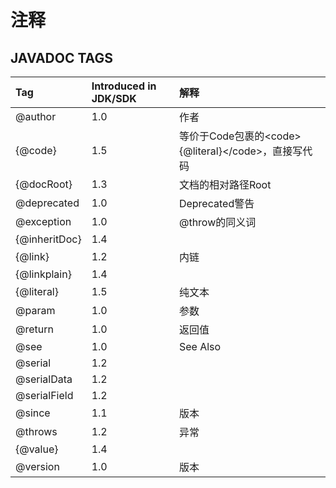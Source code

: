 # 注释

## JAVADOC TAGS

| Tag | Introduced in JDK/SDK | 解释 |
| :--- | :--- | :--- |
| @author | 1.0 | 作者 |
| {@code} | 1.5 | 等价于Code包裹的&lt;code&gt;{@literal}&lt;/code&gt;，直接写代码 |
| {@docRoot} | 1.3 | 文档的相对路径Root |
| @deprecated | 1.0 | Deprecated警告 |
| @exception | 1.0 | @throw的同义词 |
| {@inheritDoc} | 1.4 |  |
| {@link} | 1.2 | 内链 |
| {@linkplain} | 1.4 |  |
| {@literal} | 1.5 | 纯文本 |
| @param | 1.0 | 参数 |
| @return | 1.0 | 返回值 |
| @see | 1.0 | See Also |
| @serial | 1.2 |  |
| @serialData | 1.2 |  |
| @serialField | 1.2 |  |
| @since | 1.1 | 版本 |
| @throws | 1.2 | 异常 |
| {@value} | 1.4 |  |
| @version | 1.0 | 版本 |

